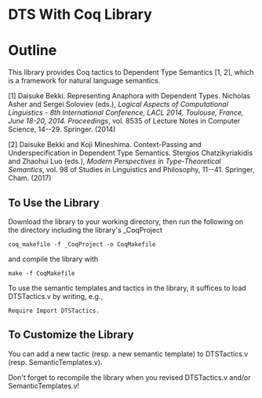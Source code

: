 # DTS With Coq Library

# Outline

This library provides Coq tactics to Dependent Type Semantics \[1, 2\], which is a framework for natural language semantics.

\[1\] Daisuke Bekki. Representing Anaphora with Dependent Types. Nicholas Asher and Sergei Soloviev (eds.), *Logical Aspects of Computational Linguistics - 8th International Conference, LACL 2014, Toulouse, France, June 18-20, 2014. Proceedings*, vol. 8535 of Lecture Notes in Computer Science, 14--29. Springer. (2014)

\[2\] Daisuke Bekki and Koji Mineshima. Context-Passing and Underspecification in Dependent Type Semantics. Stergios Chatzikyriakidis and Zhaohui Luo (eds.), *Modern Perspectives in Type-Theoretical Semantics*, vol. 98 of Studies in Linguistics and Philosophy, 11--41. Springer, Cham. (2017)

## To Use the Library

Download the library to your working directory, then run the following on the directory including the library's _CoqProject

`coq_makefile -f _CoqProject -o CoqMakefile`

and compile the library with

`make -f CoqMakefile`

To use the semantic templates and tactics in the library, it suffices to load DTSTactics.v by writing, e.g.,

`Require Import DTSTactics.`

## To Customize the Library

You can add a new tactic (resp. a new semantic template) to DTSTactics.v (resp. SemanticTemplates.v).

Don't forget to recompile the library when you revised DTSTactics.v and/or SemanticTemplates.v!

